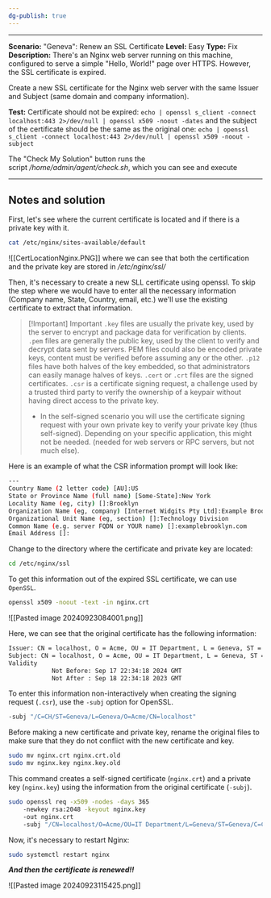 ```yaml
---
dg-publish: true
---
```

---
**Scenario:** "Geneva": Renew an SSL Certificate
**Level:** Easy
**Type:** Fix  
**Description:** There's an Nginx web server running on this machine, configured to serve a simple "Hello, World!" page over HTTPS. However, the SSL certificate is expired.  
  
Create a new SSL certificate for the Nginx web server with the same Issuer and Subject (same domain and company information).

**Test:** Certificate should not be expired: `echo | openssl s_client -connect localhost:443 2>/dev/null | openssl x509 -noout -dates` and the subject of the certificate should be the same as the original one: `echo | openssl s_client -connect localhost:443 2>/dev/null | openssl x509 -noout -subject`  
  
The "Check My Solution" button runs the script _/home/admin/agent/check.sh_, which you can see and execute

---
## Notes and solution
First, let's see where the current certificate is located and if there is a private key with it.

``` bash
cat /etc/nginx/sites-available/default
```

![[CertLocationNginx.PNG]]
where we can see that both the certification and the private key are stored in _/etc/nginx/ssl/_

Then, it's necessary to create a new SLL certificate using openssl. To skip the step where we would have to enter all the necessary information (Company name, State, Country, email, etc.) we'll use the existing certificate to extract that information.


> [!Important] Important
> `.key` files are usually the private key, used by the server to encrypt and package data for verification by clients.
> `.pem` files are generally the public key, used by the client to verify and decrypt data sent by servers. PEM files could also be encoded private keys, content must be verified before assuming any or the other.
> `.p12` files have both halves of the key embedded, so that administrators can easily manage halves of keys.
> `.cert` or `.crt` files are the signed certificates.
> `.csr` is a certificate signing request, a challenge used by a trusted third party to verify the ownership of a keypair without having direct access to the private key.
> 	- In the self-signed scenario you will use the certificate signing request with your own private key to verify your private key (thus self-signed). Depending on your specific application, this might not be needed. (needed for web servers or RPC servers, but not much else).

Here is an example of what the CSR information prompt will look like:

```bash 
---
Country Name (2 letter code) [AU]:US
State or Province Name (full name) [Some-State]:New York
Locality Name (eg, city) []:Brooklyn
Organization Name (eg, company) [Internet Widgits Pty Ltd]:Example Brooklyn Company
Organizational Unit Name (eg, section) []:Technology Division
Common Name (e.g. server FQDN or YOUR name) []:examplebrooklyn.com
Email Address []:
```

Change to the directory where the certificate and private key are located:
``` bash
cd /etc/nginx/ssl
```

To get this information out of the expired SSL certificate, we can use `OpenSSL`.
``` bash
openssl x509 -noout -text -in nginx.crt
```
![[Pasted image 20240923084001.png]]

Here, we can see that the original certificate has the following information:
``` bash
Issuer: CN = localhost, O = Acme, OU = IT Department, L = Geneva, ST = Geneva, C = CH
Subject: CN = localhost, O = Acme, OU = IT Department, L = Geneva, ST = Geneva, C = CH
Validity
            Not Before: Sep 17 22:34:18 2024 GMT
            Not After : Sep 18 22:34:18 2023 GMT
```

To enter this information non-interactively when creating the signing request (`.csr`), use the `-subj` option for OpenSSL.
``` bash
-subj "/C=CH/ST=Geneva/L=Geneva/O=Acme/CN=localhost"
```

Before making a new certificate and private key, rename the original files to make sure that they do not conflict with the new certificate and key.
``` bash
sudo mv nginx.crt nginx.crt.old 
sudo mv nginx.key nginx.key.old
```

This command creates a self-signed certificate (`nginx.crt`) and a private key (`nginx.key`) using the information from the original certificate (`-subj`).
``` bash
sudo openssl req -x509 -nodes -days 365 
	-newkey rsa:2048 -keyout nginx.key
	-out nginx.crt
	-subj "/CN=localhost/O=Acme/OU=IT Department/L=Geneva/ST=Geneva/C=CH"
```

Now, it's necessary to restart Nginx:
``` bash
sudo systemctl restart nginx
```

___And then the certificate is renewed!!___

![[Pasted image 20240923115425.png]]
